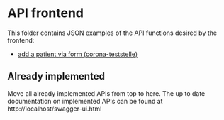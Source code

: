 # API frontend

This folder contains JSON examples of the API functions desired by the frontend:

- [add a patient via form (corona-teststelle)](addPatient.json)

## Already implemented

Move all already implemented APIs from top to here. The up to date documentation on implemented APIs can be found at http://localhost/swagger-ui.html
